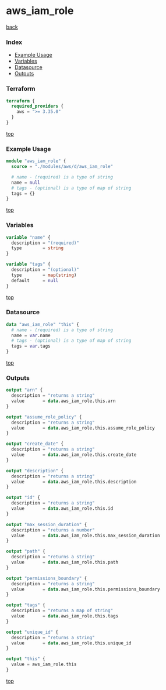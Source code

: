 # aws_iam_role

[back](../aws.md)

### Index

- [Example Usage](#example-usage)
- [Variables](#variables)
- [Datasource](#datasource)
- [Outputs](#outputs)

### Terraform

```terraform
terraform {
  required_providers {
    aws = ">= 3.35.0"
  }
}
```

[top](#index)

### Example Usage

```terraform
module "aws_iam_role" {
  source = "./modules/aws/d/aws_iam_role"

  # name - (required) is a type of string
  name = null
  # tags - (optional) is a type of map of string
  tags = {}
}
```

[top](#index)

### Variables

```terraform
variable "name" {
  description = "(required)"
  type        = string
}

variable "tags" {
  description = "(optional)"
  type        = map(string)
  default     = null
}
```

[top](#index)

### Datasource

```terraform
data "aws_iam_role" "this" {
  # name - (required) is a type of string
  name = var.name
  # tags - (optional) is a type of map of string
  tags = var.tags
}
```

[top](#index)

### Outputs

```terraform
output "arn" {
  description = "returns a string"
  value       = data.aws_iam_role.this.arn
}

output "assume_role_policy" {
  description = "returns a string"
  value       = data.aws_iam_role.this.assume_role_policy
}

output "create_date" {
  description = "returns a string"
  value       = data.aws_iam_role.this.create_date
}

output "description" {
  description = "returns a string"
  value       = data.aws_iam_role.this.description
}

output "id" {
  description = "returns a string"
  value       = data.aws_iam_role.this.id
}

output "max_session_duration" {
  description = "returns a number"
  value       = data.aws_iam_role.this.max_session_duration
}

output "path" {
  description = "returns a string"
  value       = data.aws_iam_role.this.path
}

output "permissions_boundary" {
  description = "returns a string"
  value       = data.aws_iam_role.this.permissions_boundary
}

output "tags" {
  description = "returns a map of string"
  value       = data.aws_iam_role.this.tags
}

output "unique_id" {
  description = "returns a string"
  value       = data.aws_iam_role.this.unique_id
}

output "this" {
  value = aws_iam_role.this
}
```

[top](#index)